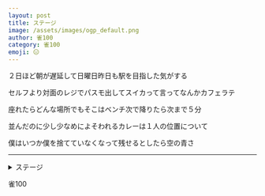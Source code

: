 ```yaml
---
layout: post
title: ステージ
image: /assets/images/ogp_default.png
author: 雀100
category: 雀100
emoji: 😑
---
```


<div class="tanka-area"><div class="tanka">
<p>２日ほど朝が遅延して日曜日昨日も駅を目指した気がする</p>
<p>セルフより対面のレジでパスモ出してスイカって言ってなんかカフェラテ</p>
<p>座れたらどんな場所でもそこはベンチ次で降りたら次まで５分</p>
<p>並んだのに少し少なめによそわれるカレーは１人の位置について</p>
<p>僕はいつか僕を捨てていなくなって残せるとしたら空の青さ</p></div></div>

---

<details><summary>ステージ</summary>
2日ほど朝が遅延して日曜日昨日も駅を目指した気がする<br />
セルフより対面のレジでパスモ出してスイカって言ってなんかカフェラテ<br />
座れたらどんな場所でもそこはベンチ次で降りたら次まで5分<br />
並んだのに少し少なめによそわれるカレーは1人の位置について<br />
僕はいつか僕を捨てていなくなって残せるとしたら空の青さ<br />
</details>

雀100
